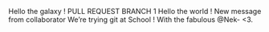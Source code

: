 
Hello the galaxy !
PULL REQUEST BRANCH 1
Hello the world ! New message from collaborator
We’re trying git at School !
With the fabulous @Nek-  <3.
